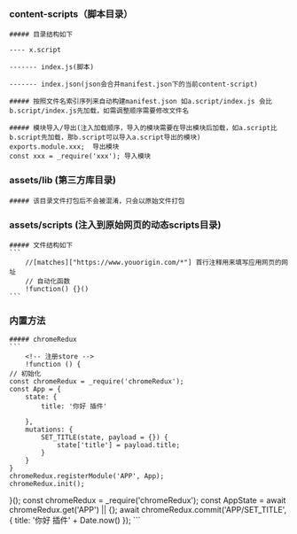 ### content-scripts（脚本目录）

    ##### 目录结构如下

    ---- x.script

    ------- index.js(脚本)

    ------- index.json(json会合并manifest.json下的当前content-script)

    ##### 按照文件名索引序列来自动构建manifest.json 如a.script/index.js 会比 b.script/index.js先加载，如需调整顺序需要修改文件名

    ##### 模块导入/导出(注入加载顺序，导入的模块需要在导出模块后加载，如a.script比b.script先加载，那b.script可以导入a.script导出的模块)
    exports.module.xxx;  导出模块
    const xxx = _require('xxx'); 导入模块


### assets/lib (第三方库目录)
    ##### 该目录文件打包后不会被混淆，只会以原始文件打包

### assets/scripts (注入到原始网页的动态scripts目录)

    ##### 文件结构如下
    ``` 
        //[matches]["https://www.youorigin.com/*"] 首行注释用来填写应用网页的网址
        // 自动化函数
        !function() {}()
    ```
### 内置方法
    ##### chromeRedux
    ```
        <!-- 注册store -->
        !function () {
    // 初始化
    const chromeRedux = _require('chromeRedux');
    const App = {
        state: {
            title: '你好 插件'
            
        },
        mutations: {
            SET_TITLE(state, payload = {}) {
                state['title'] = payload.title;
            }
        }
    }
    chromeRedux.registerModule('APP', App);
    chromeRedux.init();
}();
        const chromeRedux = _require('chromeRedux');
        <!-- 获取app store -->
        const AppState = await chromeRedux.get('APP') || {};
        <!-- 修改app store -->
        await chromeRedux.commit('APP/SET_TITLE', {
            title: '你好 插件' + Date.now()
        });
    ```
    
